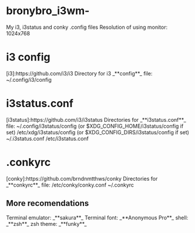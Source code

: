 # bronybro_i3wm-
My i3, i3status and conky .config files
Resolution of using monitor: 1024х768

<h1>i3 config</h1>
[i3]:https://github.com/i3/i3
Directory for i3 _**config**_ file:
    ~/.config/i3/config
  
<h1>i3status.conf</h1>
[i3status]:https://github.com/i3/i3status
Directories for _**i3status.conf**_ file:
    ~/.config/i3status/config (or $XDG_CONFIG_HOME/i3status/config if set)
    /etc/xdg/i3status/config (or $XDG_CONFIG_DIRS/i3status/config if set)
    ~/.i3status.conf
    /etc/i3status.conf
    
<h1>.conkyrc</h1>
[conky]:https://github.com/brndnmtthws/conky
Directories for _**conkyrc**_ file:
    /etc/conky/conky.conf
    ~/.conkyrc
    
<h2>More recomendations</h2>
Terminal emulator: _**sakura**_
Terminal font: _**Anonymous Pro**_ 
shell: _**zsh**_
zsh theme: _**funky**_
